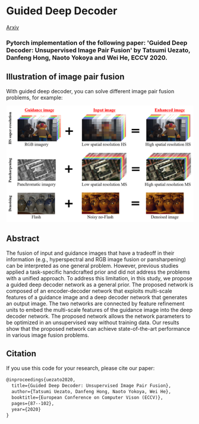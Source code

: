 # Guided Deep Decoder
[Arxiv](https://arxiv.org/abs/2007.11766)
### Pytorch implementation of the following paper: 'Guided Deep Decoder: Unsupervised Image Pair Fusion' by Tatsumi Uezato, Danfeng Hong, Naoto Yokoya and Wei He, ECCV 2020.


## Illustration of image pair fusion 
With guided deep decoder, you can solve different image pair fusion problems, for example:

![](imgs/figure_intro.png)

## Abstract
The fusion of input and guidance images that have a tradeoff in their information (e.g., hyperspectral and RGB image fusion or pansharpening) can be interpreted as one general problem. However, previous studies applied a task-specific handcrafted prior and did not address the problems with a unified approach. To address this limitation, in this study, we propose a guided deep decoder network as a general prior. The proposed network is composed of an encoder-decoder network that exploits multi-scale features of a guidance image and a deep decoder network that generates an output image. The two networks are connected by feature refinement units to embed the multi-scale features of the guidance image into the deep decoder network. The proposed network allows the network parameters to be optimized in an unsupervised way without training data. Our results show that the proposed network can achieve state-of-the-art performance in various image fusion problems.

## Citation
If you use this code for your research, please cite our paper:

```
@inproceedings{uezato2020,
  title={Guided Deep Decoder: Unsupervised Image Pair Fusion},
  author={Tatsumi Uezato, Danfeng Hong, Naoto Yokoya, Wei He},
  booktitle={European Conference on Computer Vison (ECCV)},
  pages={87--102},
  year={2020}
}
```
